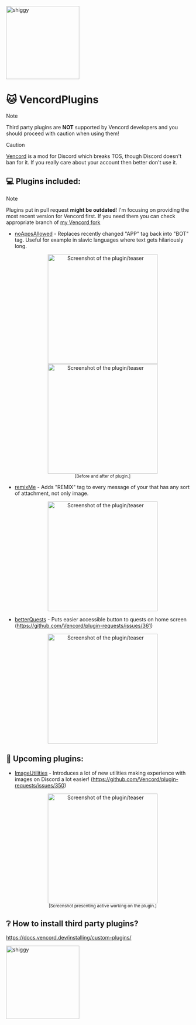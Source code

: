 <img src="https://github.com/kvbaxi/VencordPlugins/assets/47297843/c249e425-c5a6-43ec-8220-f01864184c88" alt="shiggy" height="200">  
  
# 🐱 VencordPlugins

> [!NOTE]
> Third party plugins are **NOT** supported by Vencord developers and you should proceed with caution when using them!

> [!CAUTION]
> [Vencord](https://github.com/Vendicated/Vencord) is a mod for Discord which breaks TOS, though Discord doesn't ban for it. If you really care about your account then better don't use it.

## 💻 Plugins included:
> [!NOTE]
> Plugins put in pull request **might be outdated**! I'm focusing on providing the most recent version for Vencord first. If you need them you can check appropriate branch of [my Vencord fork](https://github.com/kvbaxi/Vencord)
- [noAppsAllowed](https://github.com/kvbaxi/VencordPlugins/blob/main/noAppsAllowed.tsx) - Replaces recently changed "APP" tag back into "BOT" tag. Useful for example in slavic languages where text gets hilariously long.  
  <p align="center">
    <img src="https://github.com/kvbaxi/VencordPlugins/assets/47297843/484b08d7-4bd8-41a0-9452-00c8cf2edfaa" height="300" alt="Screenshot of the plugin/teaser">
    <img src="https://github.com/kvbaxi/VencordPlugins/assets/47297843/01a2fb09-b569-44f1-8998-66a8aaf3d886" height="300" alt="Screenshot of the plugin/teaser">
    <br><sub>[Before and after of plugin.]</sub>
  </p>

- [remixMe](https://github.com/kvbaxi/VencordPlugins/blob/main/remixMe.tsx) - Adds "REMIX" tag to every message of your that has any sort of attachment, not only image.  
  <p align="center"><img src="https://github.com/kvbaxi/VencordPlugins/assets/47297843/65ea958a-f7eb-432f-ae36-3af7520c630b" height="300" alt="Screenshot of the plugin/teaser"></p>
  

- [betterQuests](https://github.com/kvbaxi/VencordPlugins/blob/main/betterQuests) - Puts easier accessible button to quests on home screen (https://github.com/Vencord/plugin-requests/issues/361)  
  <p align="center">
    <img src="https://github.com/kvbaxi/VencordPlugins/assets/47297843/037fcf02-fc2b-47fd-92f7-482c1c18cc2e" height="300" alt="Screenshot of the plugin/teaser">
  </p>


## 💬 Upcoming plugins:

- [ImageUtilities]() - Introduces a lot of new utilities making experience with images on Discord a lot easier! (https://github.com/Vencord/plugin-requests/issues/350)  
  <a href="https://discord.com/channels/1015060230222131221/1032770730703716362/1231464903563284590"><p align="center"><img src="https://github.com/kvbaxi/VencordPlugins/assets/47297843/d448a23f-e740-48f6-8b83-03061dc7853c" height="300" alt="Screenshot of the plugin/teaser"></a><br><sub>[Screenshot presenting active working on the plugin.]</sub></p>


## ❔ How to install third party plugins?
https://docs.vencord.dev/installing/custom-plugins/

<img src="https://github.com/kvbaxi/VencordPlugins/assets/47297843/604afd40-2c62-4ec0-9eb3-3cff171882e0" alt="shiggy" height="200">

